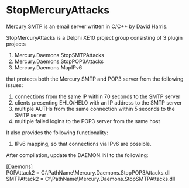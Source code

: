 StopMercuryAttacks
==================

<a href="http://www.pmail.com/overviews/ovw_mercwin.htm">Mercury SMTP</a> is an email server written in C/C++ by David Harris.


StopMercuryAttacks is a Delphi XE10 project group consisting of 3 plugin projects<br/>
1) Mercury.Daemons.StopSMTPAttacks<br />
2) Mercury.Daemons.StopPOP3Attacks<br />
3) Mercury.Daemons.MapIPv6

that protects both the Mercury SMTP and POP3 server from the following issues:<br/>
1) connections from the same IP within 70 seconds to the SMTP server<br/>
2) clients presenting EHLO/HELO with an IP address to the SMTP server<br/>
3) multiple AUTHs from the same connection within 5 seconds to the SMTP server<br/>
4) multiple failed logins to the POP3 server from the same host<br/>

It also provides the following functionality:

1) IPv6 mapping, so that connections via IPv6 are possible.<br/>


After compilation, update the DAEMON.INI to the following:<br/>

[Daemons]<br />
POPAttack2  = C:\PathName\Mercury.Daemons.StopPOP3Attacks.dll<br/>
SMTPAttack2 = C:\PathName\Mercury.Daemons.StopSMTPAttacks.dll<br/>


